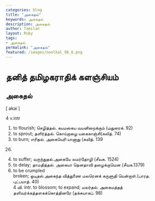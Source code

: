 ```yaml
---  
categories: blog  
title: "அகைதல்"
keywords: அகைதல்  
description: அகைதல்
author: Tamilan  
layout: Ruby  
tags:     
- அகைதல்
permalink: "அகைதல்"  
featured: /images/noolkal_96_6.png  
--- 
```

# தனித் தமிழகராதிக் களஞ்சியம்
## அகைதல்

[ akai ]  
  
4 v.intr  
1. to flourish; செழித்தல். கயமகைய வயனிறைக்கும் (மதுரைக். 92)  
2. to sprout; தளிர்த்தல். கொய்குழை யகைகாஞ்சி(கலித். 74)  
3. to burn; எரிதல். அகையெரி யானாது (கலித். 139  
26)  
4. to suffer; வருந்துதல்.அகையே லமர்தோழி (சீவக. 1524)  
5. to delay; தாமதித்தல். அகையா தெனதாவி தழைக்குமென (சீவக.1379)  
6. to be crumpled  
broken; ஒடிதல்.அகைந்த வித்துணை மலரெனக் கருளுதி யென்றாள்.(பாரத. புட்பயாத். 40)  
4 வி. intr. to blossom; to expand; மலர்தல். அகைமத்தத் தளிவர்க்கத்தளகக்கொத்தினரே (தக்கயாகப். 98)